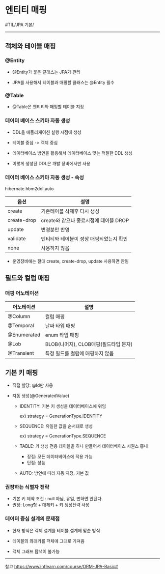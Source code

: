 # 엔티티 매핑
#TIL/JPA 기본/

---
## 객체와 테이블 매핑

### @Entity

- @Entity가 붙은 클래스는 JPA가 관리

- JPA를 사용해서 테이블과 매핑할 클래스는 @Entity 필수

### @Table

- @Table은 엔티티와 매핑할 테이블 지정

### 데이터 베이스 스키마 자동 생성
- DDL을 애플리케이션 실행 시점에 생성

- 테이블 중심 -> 객체 중심

- 데이터베이스 방언을 활용해서 데이터베이스 맞는 적절한 DDL 생성

- 이렇게 생성된 DDL은 개발 장비에서만 사용

### 데이터 베이스 스키마 자동 생성 - 속성
hibernate.hbm2ddl.auto

옵션|설명
---|---
create| 기존테이블 삭제후 다시 생성
create-drop | create와 같으나 종료시점에 테이블 DROP
update| 변경분만 반영
validate| 엔티티와 테이블이 정상 매핑되었는지 확인
none| 사용하지 않음

- 운영장비에는 절대 create, create-drop, update 사용하면 안됨

## 필드와 컬럼 매핑

### 매핑 어노테이션

어노테이션|설명
---|---
@Column| 컬럼 매핑
@Temporal| 날짜 타입 매핑
@Enumerated| enum 타입 매핑
@Lob| BLOB(나머지), CLOB매핑(필드타입 문자)
@Transient | 특정 필드를 컬럼에 매핑하지 않음

## 기본 키 매핑
- 직접 할당: @Id만 사용

- 자동 생성(@GeneratedValue)
    - IDENTITY: 기본 키 생성을 데이터베이스에 위임 

        ex) strategy = GenerationType.IDENTITY

    - SEQUENCE: 유일한 값을 순서대로 생성
    
        ex) strategy = GenerationType.SEQUENCE

    - TABLE: 키 생성 전용 테이블을 하나 만들어서 데이터베이스 시퀀스 흉내
        - 장점: 모든 데이터베이스에 적용 가능
        - 단점: 성능

    - AUTO: 방언에 따라 자동 지정, 기본 값

### 권장하는 식별자 전략
- 기본 키 제약 조건 : null 아님, 유일, 변하면 안된다.
- 권장: Long형 + 대체키 + 키 생성전략 사용

### 데이터 중심 설계의 문제점

- 현재 방식은 객체 설계를 테이블 설계에 맞춘 방식

- 테이블의 외래키를 객체에 그대로 가져옴

- 객체 그래프 탐색이 불가능



---
참고
https://www.inflearn.com/course/ORM-JPA-Basic#